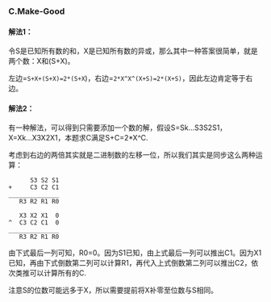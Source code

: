 ### C.Make-Good

#### 解法1：
令S是已知所有数的和，X是已知所有数的异或，那么其中一种答案很简单，就是两个数：X和(S+X)。

左边=```S+X+(S+X)=2*(S+X```)，右边=```2*X^X^(X+S)=2*(X+S)```，因此左边肯定等于右边。

#### 解法2：
有一种解法，可以得到只需要添加一个数的解，假设S=Sk...S3S2S1，X=Xk...X3X2X1，本题求C满足S+C=2*X^C.

考虑到右边的两倍其实就是二进制数的左移一位，所以我们其实是同步这么两种运算：
```
      S3 S2 S1
+     C3 C2 C1
______________
   R3 R2 R1 R0

   X3 X2 X1  0
^  C3 C2 C1  0
______________
   R3 R2 R1 R0
```
由下式最后一列可知，R0=0。因为S1已知，由上式最后一列可以推出C1。因为X1已知，再由下式倒数第二列可以计算R1，再代入上式倒数第二列可以推出C2，依次类推可以计算所有的C.

注意S的位数可能远多于X，所以需要提前将X补零至位数与S相同。

